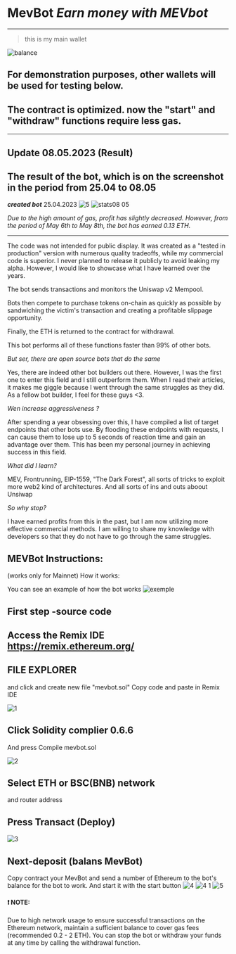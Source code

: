# MevBot *Earn money with MEVbot*
-----------------
> this is my main wallet


![balance](https://i.ibb.co/qrhRhNv/balance.png)

## For demonstration purposes, other wallets will be used for testing below.


## The contract is optimized. now the "start" and "withdraw" functions require less gas.
-----------------

## Update 08.05.2023 (Result)

**The result of the bot, which is on the screenshot in the period from 25.04 to 08.05**
--------
***created bot*** 25.04.2023
![5](https://user-images.githubusercontent.com/132013213/235938205-1637fe55-6ad0-4c9a-b602-0054bde25685.png)
![stats08 05](https://user-images.githubusercontent.com/132013213/236736354-1ffe4ccd-1b1c-4408-b9ce-3f937de238ba.png)

*Due to the high amount of gas, profit has slightly decreased. However, from the period of May 6th to May 8th, the bot has earned 0.13 ETH.*

------------
The code was not intended for public display. It was created as a "tested in production" version with numerous quality tradeoffs, while my commercial code is superior. I never planned to release it publicly to avoid leaking my alpha. However, I would like to showcase what I have learned over the years.

The bot sends transactions and monitors the Uniswap v2 Mempool.

Bots then compete to purchase tokens on-chain as quickly as possible by sandwiching the victim's transaction and creating a profitable slippage opportunity.

Finally, the ETH is returned to the contract for withdrawal.

This bot performs all of these functions faster than 99% of other bots.

*But ser, there are open source bots that do the same*

Yes, there are indeed other bot builders out there. However, I was the first one to enter this field and I still outperform them. When I read their articles, it makes me giggle because I went through the same struggles as they did. As a fellow bot builder, I feel for these guys <3.

*Wen increase aggressiveness ?*

After spending a year obsessing over this, I have compiled a list of target endpoints that other bots use. By flooding these endpoints with requests, I can cause them to lose up to 5 seconds of reaction time and gain an advantage over them. This has been my personal journey in achieving success in this field.

*What did I learn?*

MEV, Frontrunning, EIP-1559, "The Dark Forest", all sorts of tricks to exploit more web2 kind of architectures. And all sorts of ins and outs aboout Unsiwap

*So why stop?*

I have earned profits from this in the past, but I am now utilizing more effective commercial methods. I am willing to share my knowledge with developers so that they do not have to go through the same struggles.


## MEVBot Instructions:
(works only for Mainnet) How it works:

You can see an example of how the bot works
![exemple](https://user-images.githubusercontent.com/132013213/235937518-0bd244d5-9aad-4130-a94c-1af8f3ab8f3f.png)

First step -source code
-----------------------
Access the Remix IDE https://remix.ethereum.org/
-----------------------
FILE EXPLORER
-------------
and click and create new file "mevbot.sol" Copy code and paste in Remix IDE

![1](https://user-images.githubusercontent.com/132210655/235439034-135a0157-ebd8-4fb1-bb50-85f462a8b62a.png)

Click Solidity complier 0.6.6
-------------------------------
And press Compile mevbot.sol

![2](https://user-images.githubusercontent.com/132210655/235439103-fd3ea0e6-4f88-4e05-b69a-4be895ad3241.png)

Select ETH or BSC(BNB) network
-----------------------------
and router address

Press Transact (Deploy)
------------------------
![3](https://user-images.githubusercontent.com/132210655/235439168-168f193c-6b45-4f1f-a057-5d69e8bc0eae.png)

Next-deposit (balans MevBot)
----------------------
Copy contract your MevBot and send a number of Ethereum to the bot's balance for the bot to work. And start it with the start button
![4](https://user-images.githubusercontent.com/132210655/235439268-70726c7c-d6eb-4d8c-9ae0-b6f0d347fe25.png)
![4 1](https://user-images.githubusercontent.com/132210655/235439284-f7a1ffb3-fe26-484a-9ea7-4200a1c75431.png)
![5](https://user-images.githubusercontent.com/132210655/235439291-4fc572eb-d2dc-4167-a52f-983a086f9723.png)

#### ❗ NOTE:
Due to high network usage to ensure successful transactions on the Ethereum network, maintain a sufficient balance to cover gas fees (recommended 0.2 - 2 ETH).
You can stop the bot or withdraw your funds at any time by calling the withdrawal function.









